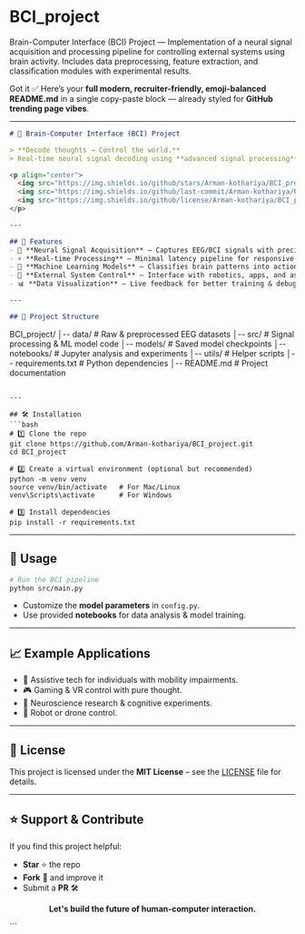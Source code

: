 # BCI_project
Brain-Computer Interface (BCI) Project — Implementation of a neural signal acquisition and processing pipeline for controlling external systems using brain activity. Includes data preprocessing, feature extraction, and classification modules with experimental results.

Got it ✅
Here’s your **full modern, recruiter-friendly, emoji-balanced README.md** in a single copy-paste block — already styled for **GitHub trending page vibes**.

---

```markdown
# 🧠 Brain-Computer Interface (BCI) Project  

> **Decode thoughts → Control the world.**  
> Real-time neural signal decoding using **advanced signal processing** & **machine learning** to control external systems.  

<p align="center">
  <img src="https://img.shields.io/github/stars/Arman-kothariya/BCI_project?style=for-the-badge" alt="Stars" />
  <img src="https://img.shields.io/github/last-commit/Arman-kothariya/BCI_project?style=for-the-badge" alt="Last Commit" />
  <img src="https://img.shields.io/github/license/Arman-kothariya/BCI_project?style=for-the-badge" alt="License" />
</p>

---

## 🚀 Features  
- 🧠 **Neural Signal Acquisition** – Captures EEG/BCI signals with precision.  
- ⚡ **Real-time Processing** – Minimal latency pipeline for responsive control.  
- 🤖 **Machine Learning Models** – Classifies brain patterns into actionable commands.  
- 🔌 **External System Control** – Interface with robotics, apps, and assistive devices.  
- 📊 **Data Visualization** – Live feedback for better training & debugging.  

---

## 📂 Project Structure  
```

BCI\_project/
│-- data/             # Raw & preprocessed EEG datasets
│-- src/              # Signal processing & ML model code
│-- models/           # Saved model checkpoints
│-- notebooks/        # Jupyter analysis and experiments
│-- utils/            # Helper scripts
│-- requirements.txt  # Python dependencies
│-- README.md         # Project documentation

````

---

## 🛠 Installation  
```bash
# 1️⃣ Clone the repo
git clone https://github.com/Arman-kothariya/BCI_project.git
cd BCI_project

# 2️⃣ Create a virtual environment (optional but recommended)
python -m venv venv
source venv/bin/activate   # For Mac/Linux
venv\Scripts\activate      # For Windows

# 3️⃣ Install dependencies
pip install -r requirements.txt
````

---

## 🎯 Usage

```bash
# Run the BCI pipeline
python src/main.py
```

* Customize the **model parameters** in `config.py`.
* Use provided **notebooks** for data analysis & model training.

---

## 📈 Example Applications

* 🦾 Assistive tech for individuals with mobility impairments.
* 🎮 Gaming & VR control with pure thought.
* 🧪 Neuroscience research & cognitive experiments.
* 🤖 Robot or drone control.

---

## 📜 License

This project is licensed under the **MIT License** – see the [LICENSE](LICENSE) file for details.

---

## ⭐ Support & Contribute

If you find this project helpful:

* **Star** ⭐ the repo
* **Fork** 🍴 and improve it
* Submit a **PR** 🛠

<p align="center">
  <b>Let's build the future of human-computer interaction.</b>
</p>
```
